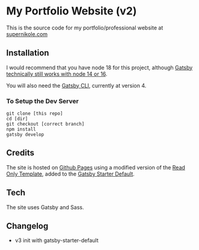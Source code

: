 # My Portfolio Website (v2)

This is the source code for my portfolio/professional website at [supernikole.com](https://supernikole.com/)

## Installation

I would recommend that you have node 18 for this project, although [Gatsby technically still works with node 14 or 16](https://www.gatsbyjs.com/docs/upgrading-node-js/).

You will also need the [Gatsby CLI](https://www.gatsbyjs.com/docs/reference/gatsby-cli/), currently at version 4.

### To Setup the Dev Server
```
git clone [this repo]
cd [dir]
git checkout [correct branch]
npm install
gatsby develop
```

## Credits

The site is hosted on [Github Pages](https://pages.github.com/) using a modified version of the [Read Only Template](https://html5up.net/read-only), added to the [Gatsby Starter Default](https://www.gatsbyjs.com/starters/gatsbyjs/gatsby-starter-default).

## Tech

The site uses Gatsby and Sass.

## Changelog
* v3 init with gatsby-starter-default
